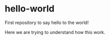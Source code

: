 # hello-world

First repository to say hello to the world!

Here we are trying to understand how this work.
